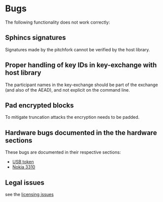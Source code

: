 # Bugs

The following functionality does not work correctly:

## Sphincs signatures

Signatures made by the pitchfork cannot be verified by the host library.

## Proper handling of key IDs in key-exchange with host library

The participant names in the key-exchange should be part of the
exchange (and also of the AEAD), and not explicit on the command line.

## Pad encrypted blocks

To mitigate truncation attacks the encryption needs to be padded.

## Hardware bugs documented in the the hardware sections

These bugs are documented in their respective sections:

- [USB token](usb_token/#bugs-in-the-latest-revision)
- [Nokia 3310](nokia/#bugs-in-the-latest-revision)

## Legal issues

see the [licensing issues](Copyright)
